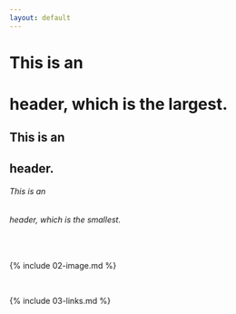 ```yaml
---
layout: default
---
```

# This is an <h1> header, which is the largest.
## This is an <h2> header.
###### This is an <h6> header, which is the smallest.

<br>

{% include 02-image.md %}

<br>

{% include 03-links.md %}

